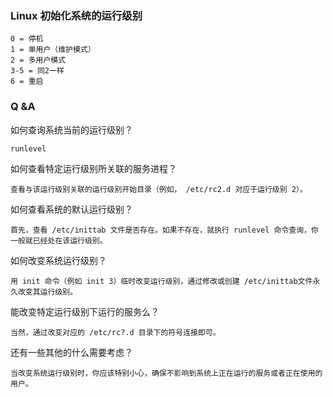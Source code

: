 ### Linux 初始化系统的运行级别

    0 = 停机
    1 = 单用户（维护模式）
    2 = 多用户模式
    3-5 = 同2一样
    6 = 重启

### Q  &A

如何查询系统当前的运行级别？

    runlevel

如何查看特定运行级别所关联的服务进程？

    查看与该运行级别关联的运行级别开始目录（例如， /etc/rc2.d 对应于运行级别 2）。

如何查看系统的默认运行级别？

    首先，查看 /etc/inittab 文件是否存在。如果不存在，就执行 runlevel 命令查询，你一般就已经处在该运行级别。

如何改变系统运行级别？

    用 init 命令（例如 init 3）临时改变运行级别，通过修改或创建 /etc/inittab文件永久改变其运行级别。

能改变特定运行级别下运行的服务么？

    当然，通过改变对应的 /etc/rc?.d 目录下的符号连接即可。

还有一些其他的什么需要考虑？

    当改变系统运行级别时，你应该特别小心，确保不影响到系统上正在运行的服务或者正在使用的用户。
